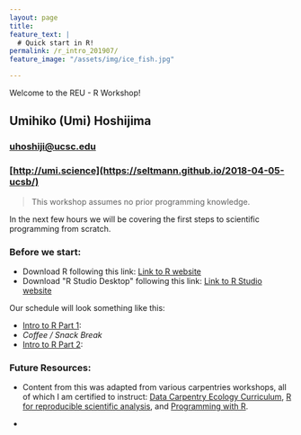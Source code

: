 ```yaml
---
layout: page
title:
feature_text: |
  # Quick start in R!
permalink: /r_intro_201907/
feature_image: "/assets/img/ice_fish.jpg"

---
```


Welcome to the REU - R Workshop!


## Umihiko (Umi) Hoshijima  
### uhoshiji@ucsc.edu  
### [http://umi.science](https://seltmann.github.io/2018-04-05-ucsb/)  



> This workshop assumes no prior programming knowledge.

In the next few hours we will be covering the first steps to scientific programming from scratch.

### Before we start:
* Download R following this link: [Link to R website](http://cran.cnr.berkeley.edu/)
* Download "R Studio Desktop" following this link: [Link to R Studio website](https://www.rstudio.com/products/rstudio/download/)

Our schedule will look something like this:

* [Intro to R Part 1](http://umi.science/r_intro_201907_pt1/):
* *Coffee / Snack Break*
* [Intro to R Part 2](http://umi.science/r_intro_201907_pt2/):

### Future Resources:

* Content from this was adapted from various carpentries workshops, all of which I am certified to instruct:   [Data Carpentry Ecology Curriculum](https://datacarpentry.org/lessons/#ecology-workshop), [R for reproducible scientific analysis](http://swcarpentry.github.io/r-novice-gapminder/), and [Programming with R](http://swcarpentry.github.io/r-novice-inflammation/).

*
